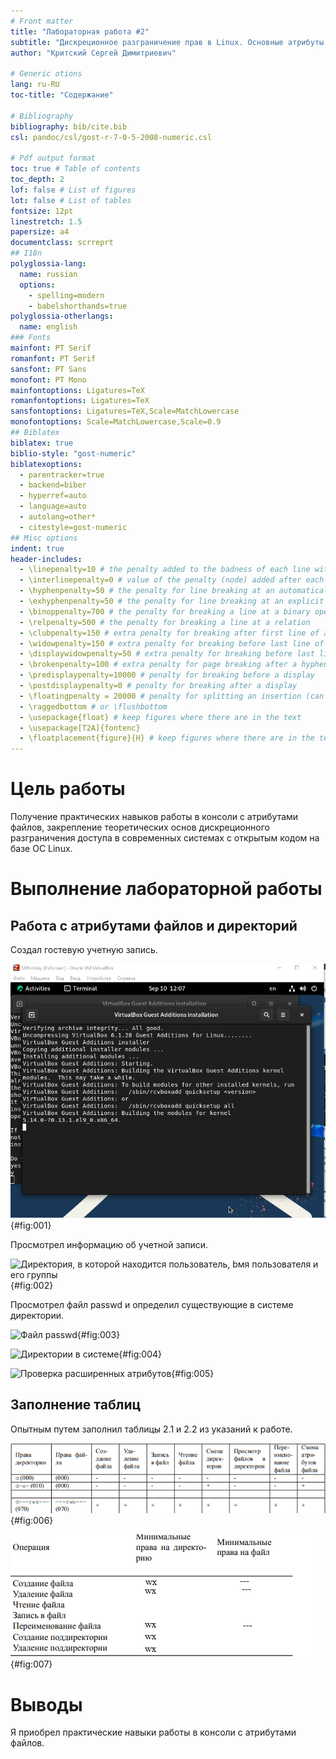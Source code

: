 ```yaml
---
# Front matter
title: "Лабораторная работа #2"
subtitle: "Дискреционное разграничение прав в Linux. Основные атрибуты."
author: "Критский Сергей Димитриевич"

# Generic otions
lang: ru-RU
toc-title: "Содержание"

# Bibliography
bibliography: bib/cite.bib
csl: pandoc/csl/gost-r-7-0-5-2008-numeric.csl

# Pdf output format
toc: true # Table of contents
toc_depth: 2
lof: false # List of figures
lot: false # List of tables
fontsize: 12pt
linestretch: 1.5
papersize: a4
documentclass: scrreprt
## I18n
polyglossia-lang:
  name: russian
  options:
	- spelling=modern
	- babelshorthands=true
polyglossia-otherlangs:
  name: english
### Fonts
mainfont: PT Serif
romanfont: PT Serif
sansfont: PT Sans
monofont: PT Mono
mainfontoptions: Ligatures=TeX
romanfontoptions: Ligatures=TeX
sansfontoptions: Ligatures=TeX,Scale=MatchLowercase
monofontoptions: Scale=MatchLowercase,Scale=0.9
## Biblatex
biblatex: true
biblio-style: "gost-numeric"
biblatexoptions:
  - parentracker=true
  - backend=biber
  - hyperref=auto
  - language=auto
  - autolang=other*
  - citestyle=gost-numeric
## Misc options
indent: true
header-includes:
  - \linepenalty=10 # the penalty added to the badness of each line within a paragraph (no associated penalty node) Increasing the value makes tex try to have fewer lines in the paragraph.
  - \interlinepenalty=0 # value of the penalty (node) added after each line of a paragraph.
  - \hyphenpenalty=50 # the penalty for line breaking at an automatically inserted hyphen
  - \exhyphenpenalty=50 # the penalty for line breaking at an explicit hyphen
  - \binoppenalty=700 # the penalty for breaking a line at a binary operator
  - \relpenalty=500 # the penalty for breaking a line at a relation
  - \clubpenalty=150 # extra penalty for breaking after first line of a paragraph
  - \widowpenalty=150 # extra penalty for breaking before last line of a paragraph
  - \displaywidowpenalty=50 # extra penalty for breaking before last line before a display math
  - \brokenpenalty=100 # extra penalty for page breaking after a hyphenated line
  - \predisplaypenalty=10000 # penalty for breaking before a display
  - \postdisplaypenalty=0 # penalty for breaking after a display
  - \floatingpenalty = 20000 # penalty for splitting an insertion (can only be split footnote in standard LaTeX)
  - \raggedbottom # or \flushbottom
  - \usepackage{float} # keep figures where there are in the text
  - \usepackage[T2A]{fontenc} 
  - \floatplacement{figure}{H} # keep figures where there are in the text
---
```


# Цель работы

Получение практических навыков работы в консоли с атрибутами файлов, закрепление теоретических основ дискреционного разграничения доступа в современных системах с открытым кодом на базе ОС Linux.

# Выполнение лабораторной работы

## Работа с атрибутами файлов и директорий

Создал гостевую учетную запись.

![Имя пользователя и пароль](image\guest.png){#fig:001}

Просмотрел информацию об учетной записи.

![Директория, в которой находится пользователь, bмя пользователя и его группы](image\guest_info.png){#fig:002}

Просмотрел файл passwd и определил существующие в системе директории.

![Файл passwd](image\passwd.png){#fig:003}

![Директории в системе](image\system_directories.png){#fig:004}

![Проверка расширенных атрибутов](image\attributes.png){#fig:005}

## Заполнение таблиц

Опытным путем заполнил таблицы 2.1 и 2.2 из указаний к работе.

![Установленные права и разрешенные действия](image\first_table.png){#fig:006}

![Минимальные права для совершения операций](image\second_table.png){#fig:007}

# Выводы

Я приобрел практические навыки работы в консоли с атрибутами файлов.
